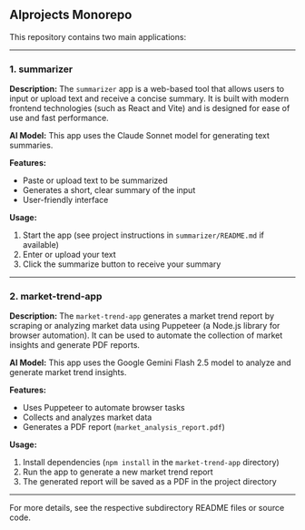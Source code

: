 ## AIprojects Monorepo

This repository contains two main applications:

---

### 1. summarizer

**Description:**
The `summarizer` app is a web-based tool that allows users to input or upload text and receive a concise summary. It is built with modern frontend technologies (such as React and Vite) and is designed for ease of use and fast performance.

**AI Model:**
This app uses the Claude Sonnet model for generating text summaries.

**Features:**

- Paste or upload text to be summarized
- Generates a short, clear summary of the input
- User-friendly interface

**Usage:**

1. Start the app (see project instructions in `summarizer/README.md` if available)
2. Enter or upload your text
3. Click the summarize button to receive your summary

---

### 2. market-trend-app

**Description:**
The `market-trend-app` generates a market trend report by scraping or analyzing market data using Puppeteer (a Node.js library for browser automation). It can be used to automate the collection of market insights and generate PDF reports.

**AI Model:**
This app uses the Google Gemini Flash 2.5 model to analyze and generate market trend insights.

**Features:**

- Uses Puppeteer to automate browser tasks
- Collects and analyzes market data
- Generates a PDF report (`market_analysis_report.pdf`)

**Usage:**

1. Install dependencies (`npm install` in the `market-trend-app` directory)
2. Run the app to generate a new market trend report
3. The generated report will be saved as a PDF in the project directory

---

For more details, see the respective subdirectory README files or source code.

